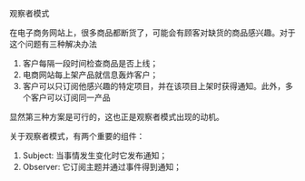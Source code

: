观察者模式

在电子商务网站上，很多商品都断货了，可能会有顾客对缺货的商品感兴趣。对于这个问题有三种解决办法

1. 客户每隔一段时间检查商品是否上线；
2. 电商网站每上架产品就信息轰炸客户；
3. 客户可以只订阅他感兴趣的特定项目，并在该项目上架时获得通知。此外，多个客户可以订阅同一产品

显然第三种方案是可行的，这也正是观察者模式出现的动机。

关于观察者模式，有两个重要的组件：

1. Subject: 当事情发生变化时它发布通知；
2. Observer: 它订阅主题并通过事件得到通知；












